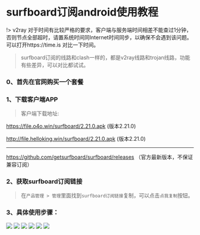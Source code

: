 # surfboard订阅android使用教程

!> v2ray 对于时间有比较严格的要求，客户端与服务端时间相差不能查过1分钟，否则节点全部超时，请置系统时间同Internet时间同步，以确保不会遇到该问题。可以打开https://time.is 对比一下时间。

>surfboard订阅的线路和clash一样的，都是v2ray线路和trojan线路，功能有些差异，可以对比都试试。

### 0、首先在官网购买一个套餐


### 1、下载客户端APP

> 客户端下载地址: 

https://file.o4o.win/surfboard/2.21.0.apk (版本2.21.0)

http://file.helloking.win/surfboard/2.21.0.apk (版本2.21.0)

---

https://github.com/getsurfboard/surfboard/releases （官方最新版本，不保证兼容订阅）


### 2、获取surfboard订阅链接
> 在`产品管理 > 管理`里面找到`surfboard订阅链接`复制，可以点击`点我复制`按钮。

### 3、具体使用步骤：

![](/img/s1.png)
![](/img/s2.png)
![](/img/s3.png)
![](/img/s4.png)
![](/img/s5.png)
![](/img/s6.png)

